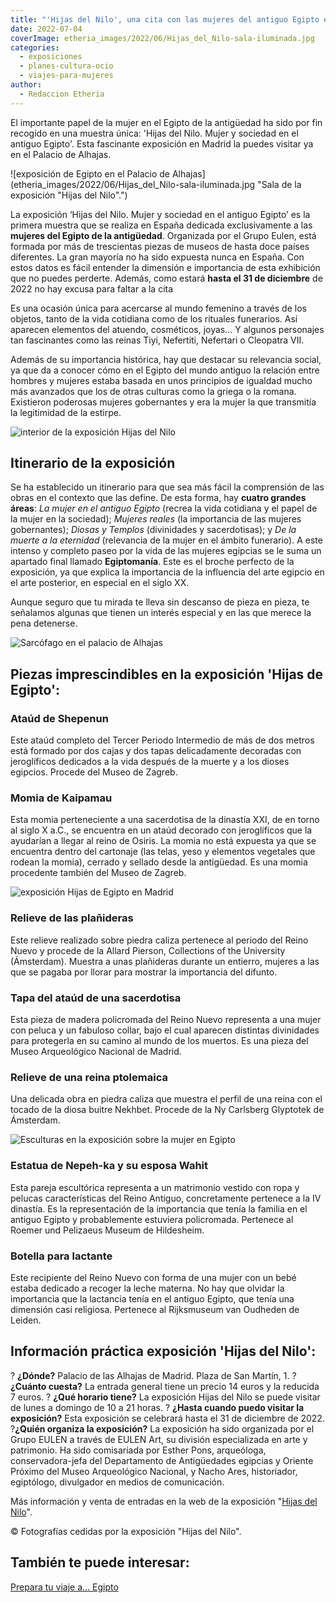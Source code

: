 ```yaml
---
title: "'Hijas del Nilo', una cita con las mujeres del antiguo Egipto en Madrid"
date: 2022-07-04
coverImage: etheria_images/2022/06/Hijas_del_Nilo-sala-iluminada.jpg
categories: 
  - exposiciones
  - planes-cultura-ocio
  - viajes-para-mujeres
author: 
  - Redaccion Etheria
---
```


El importante papel de la mujer en el Egipto de la antigüedad ha sido por fin recogido en una muestra única: 'Hijas del Nilo. Mujer y sociedad en el antiguo Egipto'. Esta fascinante exposición en Madrid la puedes visitar ya en el Palacio de Alhajas.

![exposición de Egipto en el Palacio de Alhajas](etheria_images/2022/06/Hijas_del_Nilo-sala-iluminada.jpg "Sala de la exposición "Hijas del Nilo".")

La exposición ‘Hijas del Nilo. Mujer y sociedad en el antiguo Egipto’ es la primera 
muestra que se realiza en España dedicada exclusivamente a las **mujeres del Egipto de 
la antigüedad**. Organizada por el Grupo Eulen, está formada por más de trescientas 
piezas de museos de hasta doce países diferentes. La gran mayoría no ha sido expuesta 
nunca en España. Con estos datos es fácil entender la dimensión e importancia de esta 
exhibición que no puedes perderte. Además, como estará **hasta el 31 de diciembre** de 
2022 no hay excusa para faltar a la cita 

Es una ocasión única para acercarse al mundo femenino a través de los objetos, tanto de 
la vida cotidiana como de los rituales funerarios. Así aparecen elementos del atuendo, 
cosméticos, joyas… Y algunos personajes tan fascinantes como las reinas Tiyi, Nefertiti, 
Nefertari o Cleopatra VII. 

Además de su importancia histórica, hay que destacar su relevancia social, ya que da a 
conocer cómo en el Egipto del mundo antiguo la relación entre hombres y mujeres estaba 
basada en unos principios de igualdad mucho más avanzados que los de otras culturas como 
la griega o la romana. Existieron poderosas mujeres gobernantes y era la mujer la que 
transmitía la legitimidad de la estirpe. 

![interior de la exposición Hijas del Nilo](etheria_images/2022/06/Hijas-del-Nilo-exposicion.jpg "Palacio de Alhajas de Madrid.")

## Itinerario de la exposición

Se ha establecido un itinerario para que sea más fácil la comprensión de las obras en el 
contexto que las define. De esta forma, hay **cuatro grandes áreas**: _La mujer en el 
antiguo Egipto_ (recrea la vida cotidiana y el papel de la mujer en la sociedad); 
_Mujeres reales_ (la importancia de las mujeres gobernantes); _Diosas y Templos_ 
(divinidades y sacerdotisas); y _De la muerte a la eternidad_ (relevancia de la mujer en 
el ámbito funerario). A este intenso y completo paseo por la vida de las mujeres 
egipcias se le suma un apartado final llamado **Egiptomanía**. Este es el broche 
perfecto de la exposición, ya que explica la importancia de la influencia del arte 
egipcio en el arte posterior, en especial en el siglo XX. 

Aunque seguro que tu mirada te lleva sin descanso de pieza en pieza, te señalamos 
algunas que tienen un interés especial y en las que merece la pena detenerse. 

![Sarcófago en el palacio de Alhajas](etheria_images/2022/06/Hijas_del_Nilo-sarcofago.jpg "La exposición 'Hijas del Nilo' reúne obras únicas.")

## Piezas imprescindibles en la exposición 'Hijas de Egipto':

### Ataúd de Shepenun

Este ataúd completo del Tercer Periodo Intermedio de más de dos metros está formado por 
dos cajas y dos tapas delicadamente decoradas con jeroglíficos dedicados a la vida 
después de la muerte y a los dioses egipcios. Procede del Museo de Zagreb. 

### Momia de Kaipamau

Esta momia perteneciente a una sacerdotisa de la dinastía XXI, de en torno al siglo X 
a.C., se encuentra en un ataúd decorado con jeroglíficos que la ayudarían a llegar al 
reino de Osiris. La momia no está expuesta ya que se encuentra dentro del cartonaje (las 
telas, yeso y elementos vegetales que rodean la momia), cerrado y sellado desde la 
antigüedad. Es una momia procedente también del Museo de Zagreb. 

![exposición Hijas de Egipto en Madrid](etheria_images/2022/06/hijas-del-nilo-sarcofago-zagreb.jpg "Sarcófago y cartonaje de Kaipamau. © Museo Arqueológico de Zagreb.")

### Relieve de las plañideras

Este relieve realizado sobre piedra caliza pertenece al periodo del Reino Nuevo y 
procede de la Allard Pierson, Collections of the University (Ámsterdam). Muestra a unas 
plañideras durante un entierro, mujeres a las que se pagaba por llorar para mostrar la 
importancia del difunto. 

### Tapa del ataúd de una sacerdotisa

Esta pieza de madera policromada del Reino Nuevo representa a una mujer con peluca y un 
fabuloso collar, bajo el cual aparecen distintas divinidades para protegerla en su 
camino al mundo de los muertos. Es una pieza del Museo Arqueológico Nacional de Madrid. 

### Relieve de una reina ptolemaica

Una delicada obra en piedra caliza que muestra el perfil de una reina con el tocado de 
la diosa buitre Nekhbet. Procede de la Ny Carlsberg Glyptotek de Ámsterdam. 

![Esculturas en la exposición sobre la mujer en Egipto](etheria_images/2022/06/Hijas-del-Nilo-ESTATUA-DE-NEPEH-KA.jpg "Grupo escultórico de Nepeh-Ka y su mujer, Wahit. © Roemer- und Pelizaeus-Museum de Hildesheim.")

### Estatua de Nepeh-ka y su esposa Wahit

Esta pareja escultórica representa a un matrimonio vestido con ropa y pelucas 
características del Reino Antiguo, concretamente pertenece a la IV dinastía. Es la 
representación de la importancia que tenía la familia en el antiguo Egipto y 
probablemente estuviera policromada. Pertenece al Roemer und Pelizaeus Museum de 
Hildesheim. 

### Botella para lactante

Este recipiente del Reino Nuevo con forma de una mujer con un bebé estaba dedicado a 
recoger la leche materna. No hay que olvidar la importancia que la lactancia tenía en el 
antiguo Egipto, que tenía una dimensión casi religiosa. Pertenece al Rijksmuseum van 
Oudheden de Leiden. 

## Información práctica exposición 'Hijas del Nilo':

? **¿Dónde?** Palacio de las Alhajas de Madrid. Plaza de San Martín, 1. ? **¿Cuánto 
cuesta?** La entrada general tiene un precio 14 euros y la reducida 7 euros. ? **¿Qué 
horario tiene?** La exposición Hijas del Nilo se puede visitar de lunes a domingo de 10 
a 21 horas. ? **¿Hasta cuando puedo visitar la exposición?** Esta exposición se 
celebrará hasta el 31 de diciembre de 2022. ?**¿Quién organiza la exposición?** La 
exposición ha sido organizada por el Grupo EULEN a través de EULEN Art, su división 
especializada en arte y patrimonio. Ha sido comisariada por Esther Pons, arqueóloga, 
conservadora-jefa del Departamento de Antigüedades egipcias y Oriente Próximo del Museo 
Arqueológico Nacional, y Nacho Ares, historiador, egiptólogo, divulgador en medios de 
comunicación. 

Más información y venta de entradas en la web de la exposición "[Hijas del 
Nilo](https://hijasdelnilo.com/)". 

© Fotografías cedidas por la exposición "Hijas del Nilo". 

## También te puede interesar:

[Prepara tu viaje a… 
Egipto](https://etheriamagazine.com/2021/03/01/organizar-viaje-a-egipto-y-documentar-con-libros-peliculas/)
